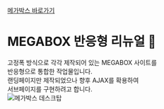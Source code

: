 [메가박스 바로가기](https://pam7461.github.io/megabox/)  
# MEGABOX 반응형 리뉴얼 🎥  
고정폭 방식으로 각각 제작되어 있는 MEGABOX 사이트를  
반응형으로 통합한 작업물입니다.  
랜딩페이지만 제작되었으나 향후 AJAX를 확용하여  
서브페이지를 구현하려고 합니다.  
![메가박스 데스크탑](https://pam7461.github.io/megabox/images/desktop.jpg)

